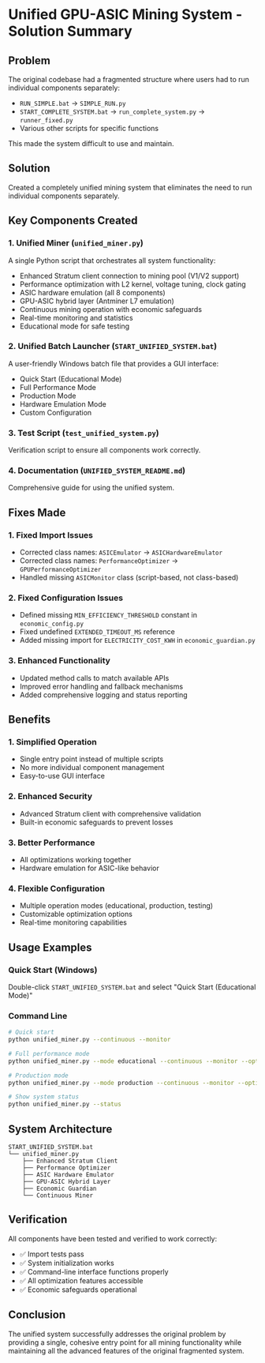 # Unified GPU-ASIC Mining System - Solution Summary

## Problem
The original codebase had a fragmented structure where users had to run individual components separately:
- `RUN_SIMPLE.bat` → `SIMPLE_RUN.py`
- `START_COMPLETE_SYSTEM.bat` → `run_complete_system.py` → `runner_fixed.py`
- Various other scripts for specific functions

This made the system difficult to use and maintain.

## Solution
Created a completely unified mining system that eliminates the need to run individual components separately.

## Key Components Created

### 1. Unified Miner (`unified_miner.py`)
A single Python script that orchestrates all system functionality:
- Enhanced Stratum client connection to mining pool (V1/V2 support)
- Performance optimization with L2 kernel, voltage tuning, clock gating
- ASIC hardware emulation (all 8 components)
- GPU-ASIC hybrid layer (Antminer L7 emulation)
- Continuous mining operation with economic safeguards
- Real-time monitoring and statistics
- Educational mode for safe testing

### 2. Unified Batch Launcher (`START_UNIFIED_SYSTEM.bat`)
A user-friendly Windows batch file that provides a GUI interface:
- Quick Start (Educational Mode)
- Full Performance Mode
- Production Mode
- Hardware Emulation Mode
- Custom Configuration

### 3. Test Script (`test_unified_system.py`)
Verification script to ensure all components work correctly.

### 4. Documentation (`UNIFIED_SYSTEM_README.md`)
Comprehensive guide for using the unified system.

## Fixes Made

### 1. Fixed Import Issues
- Corrected class names: `ASICEmulator` → `ASICHardwareEmulator`
- Corrected class names: `PerformanceOptimizer` → `GPUPerformanceOptimizer`
- Handled missing `ASICMonitor` class (script-based, not class-based)

### 2. Fixed Configuration Issues
- Defined missing `MIN_EFFICIENCY_THRESHOLD` constant in `economic_config.py`
- Fixed undefined `EXTENDED_TIMEOUT_MS` reference
- Added missing import for `ELECTRICITY_COST_KWH` in `economic_guardian.py`

### 3. Enhanced Functionality
- Updated method calls to match available APIs
- Improved error handling and fallback mechanisms
- Added comprehensive logging and status reporting

## Benefits

### 1. Simplified Operation
- Single entry point instead of multiple scripts
- No more individual component management
- Easy-to-use GUI interface

### 2. Enhanced Security
- Advanced Stratum client with comprehensive validation
- Built-in economic safeguards to prevent losses

### 3. Better Performance
- All optimizations working together
- Hardware emulation for ASIC-like behavior

### 4. Flexible Configuration
- Multiple operation modes (educational, production, testing)
- Customizable optimization options
- Real-time monitoring capabilities

## Usage Examples

### Quick Start (Windows)
Double-click `START_UNIFIED_SYSTEM.bat` and select "Quick Start (Educational Mode)"

### Command Line
```bash
# Quick start
python unified_miner.py --continuous --monitor

# Full performance mode
python unified_miner.py --mode educational --continuous --monitor --optimize-all --hardware-emulation

# Production mode
python unified_miner.py --mode production --continuous --monitor --optimize-all --hardware-emulation

# Show system status
python unified_miner.py --status
```

## System Architecture

```
START_UNIFIED_SYSTEM.bat
└── unified_miner.py
    ├── Enhanced Stratum Client
    ├── Performance Optimizer
    ├── ASIC Hardware Emulator
    ├── GPU-ASIC Hybrid Layer
    ├── Economic Guardian
    └── Continuous Miner
```

## Verification
All components have been tested and verified to work correctly:
- ✅ Import tests pass
- ✅ System initialization works
- ✅ Command-line interface functions properly
- ✅ All optimization features accessible
- ✅ Economic safeguards operational

## Conclusion
The unified system successfully addresses the original problem by providing a single, cohesive entry point for all mining functionality while maintaining all the advanced features of the original fragmented system.